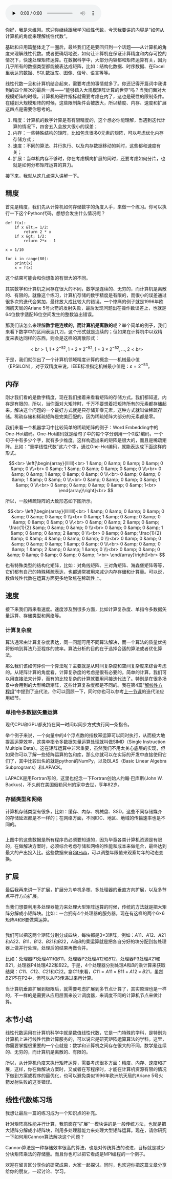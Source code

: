 <audio id="audio" title="15 | 如何从计算机的角度来理解线性代数？" controls="" preload="none"><source id="mp3" src="https://static001.geekbang.org/resource/audio/5a/e3/5afe62a286708b19cfde3702da0064e3.mp3"></audio>

你好，我是朱维刚。欢迎你继续跟我学习线性代数，今天我要讲的内容是“如何从计算机的角度来理解线性代数”。

基础和应用篇整体走了一圈后，最终我们还是要回归到一个话题——从计算机的角度来理解线性代数。或者更确切地说，如何让计算机在保证计算精度和内存可控的情况下，快速处理矩阵运算。在数据科学中，大部分内容都和矩阵运算有关，因为几乎所有的数据类型都能被表达成矩阵，比如：结构化数据、时序数据、在Excel里表达的数据、SQL数据库、图像、信号、语言等等。

线性代数一旦和计算机结合起来，需要考虑的事情就多了。你还记得开篇词中我讲到的四个层次的最后一层——“能够踏入大规模矩阵计算的世界”吗？当我们面对大规模矩阵的时候，计算机的硬件指标就需要考虑在内了，这也是硬性的限制条件。在碰到大规模矩阵的时候，这些限制条件会被放大，所以精度、内存、速度和扩展这四点是需要你思考的。

1. 精度：计算机的数字计算是有有限精度的，这个想必你能理解，当遇到迭代计算的情况下，四舍五入会放大很小的误差；
1. 内存：一些特殊结构的矩阵，比如包含很多0元素的矩阵，可以考虑优化内存存储方式；
1. 速度：不同的算法、并行执行、以及内存数据移动的耗时，这些都和速度有关；
1. 扩展：当单机内存不够时，你在考虑横向扩展的同时，还要考虑如何分片，也就是如何分布矩阵运算的算力。

接下来，我就从这几点深入讲解一下。

## 精度

首先是精度，我们先从计算机如何存储数字的角度入手，来做一个练习。你可以执行一下这个Python代码，想想会发生什么情况呢？

```
def f(x):
    if x &lt;= 1/2:
        return 2 * x
    if x &gt; 1/2:
        return 2*x - 1

x = 1/10

for i in range(80):
    print(x)
    x = f(x)

```

这个结果可能会和你想象的有很大的不同。

其实数学和计算机之间存在很大的不同，数学是连续的、无穷的，而计算机是离散的、有限的。就像这个练习，计算机存储的数字精度是有限的，而很小的误差通过很多次的迭代会累加，最终放大成比较大的错误。一个惨痛的例子就是1996年欧洲航天局的Ariane 5号火箭的发射失败，最后发现问题出在操作数误差上，也就是64位数字适配16位空间发生的整数溢出错误。

那我们该怎么来理解**数学是连续的，而计算机是离散的**呢？举个简单的例子，我们来看下数学中的区间表达[1,2]，这个形式就是连续的；但如果在计算机中以双精度来表达同样的东西，则会是这样的离散形式：

$$<br>
1,1+2^{-52}, 1+2 \times 2^{-52}, 1+3 \times 2^{-52}, \ldots, 2<br>
$$

于是，我们就引出了一个计算机领域精度计算的概念——机械最小值（EPSILON），对于双精度来说，IEEE标准指定机械最小值是：$ε=2^{-53}$。

## 内存

刚才我们看的是数字精度，现在我们接着来看看矩阵的存储方式。我们都知道，内存是有限的，所以，当你面对大矩阵时，千万不要想着把矩阵所有的元素都存储起来。解决这个问题的一个最好方式就是只存储非零元素，这种方式就叫做稀疏存储。稀疏存储和稀疏矩阵是完美匹配的，因为稀疏矩阵大部分的元素都是零。

我们来看一个机器学习中比较简单的稀疏矩阵的例子：Word Embedding中的One-Hot编码。One-Hot编码就是给句子中的每个字分别用一个0或1编码，一个句子中有多少个字，就有多少维度。这样构造出来的矩阵是很大的，而且是稀疏矩阵。比如：“重学线性代数”这六个字，通过One-Hot编码，就能表达成下面这样的形式。

$$<br>
\left[\begin{array}{llllll}<br>
1 &amp; 0 &amp; 0 &amp; 0 &amp; 0 &amp; 0 \\\<br>
0 &amp; 1 &amp; 0 &amp; 0 &amp; 0 &amp; 0 \\\<br>
0 &amp; 0 &amp; 1 &amp; 0 &amp; 0 &amp; 0 \\\<br>
0 &amp; 0 &amp; 0 &amp; 1 &amp; 0 &amp; 0 \\\<br>
0 &amp; 0 &amp; 0 &amp; 0 &amp; 1 &amp; 0 \\\<br>
0 &amp; 0 &amp; 0 &amp; 0 &amp; 0 &amp; 1<br>
\end{array}\right]<br>
$$

所以，一般稀疏矩阵的大致形态如下图所示。

$$<br>
\left[\begin{array}{llllllll}<br>
1 &amp; 0 &amp; 0 &amp; 0 &amp; 0 &amp; 0 &amp; 0 &amp; 0 \\\<br>
0 &amp; 1 &amp; 0 &amp; 0 &amp; 0 &amp; 0 &amp; 0 &amp; 0 \\\<br>
0 &amp; 0 &amp; 2 &amp; 0 &amp; \frac{1}{2} &amp; 0 &amp; 0 &amp; 0 \\\<br>
0 &amp; 0 &amp; 0 &amp; 1 &amp; 0 &amp; 0 &amp; 2 &amp; 0 \\\<br>
0 &amp; 0 &amp; \frac{1}{2} &amp; 0 &amp; 4 &amp; 0 &amp; 0 &amp; 0 \\\<br>
0 &amp; 0 &amp; 0 &amp; 0 &amp; 0 &amp; 1 &amp; 0 &amp; 0 \\\<br>
0 &amp; 0 &amp; 0 &amp; 1 &amp; 2 &amp; 0 &amp; 1 &amp; 0 \\\<br>
0 &amp; 0 &amp; 0 &amp; 0 &amp; 0 &amp; 0 &amp; 0 &amp; 1<br>
\end{array}\right]<br>
$$

也有特殊类型的结构化矩阵，比如：对角线矩阵、三对角矩阵、海森堡矩阵等等，它们都有自己的特殊稀疏表达，也都通常被用来减少内存存储和计算量。可以说，数值线性代数在运算方面更多地聚焦在稀疏性上。

## 速度

接下来我们再来看速度。速度涉及到很多方面，比如计算复杂度、单指令多数据矢量运算、存储类型和网络等。

### 计算复杂度

算法通常由计算复杂度表达，同一问题可用不同算法解决，而一个算法的质量优劣将影响到算法乃至程序的效率。算法分析的目的在于选择合适的算法或者优化算法。

那么我们该如何评价一个算法呢？主要就是从时间复杂度和空间复杂度来综合考虑的。从矩阵计算的角度看，计算复杂度的考虑是很有必要的。简单的计算，我们可以用直接法来计算，而有的比较复杂的计算就要用间接迭代法了。特别是在很多场景中会用到的大型稀疏矩阵，这些计算复杂度都是不同的。我在第4篇“[解线性方程组](https://time.geekbang.org/column/article/269448)”中提到了迭代法，你可以回顾一下，同时你也可以参考[上一节课](https://time.geekbang.org/column/article/279476)的迭代法应用细节。

### 单指令多数据矢量运算

现代CPU和GPU都支持在同一时间以同步方式执行同一条指令。

举个例子来说，一个向量中的4个浮点数的指数幂运算可以同时执行，从而极大地提高运算效率，这类单指令多数据矢量运算处理就叫做SIMD（Single Instruction Multiple Data）。这在矩阵运算中非常重要，虽然我们不用太关心底层的实现，但如果你可以了解一些矩阵运算的包和库，那么你就可以在实际的开发中直接使用它们了，其中比较出名的就是python的NumPy，以及BLAS（Basic Linear Algebra Subprograms）和LAPACK。

> 
LAPACK是用Fortran写的，这里也纪念一下Fortran创始人约翰·巴库斯(John W. Backus)，不久前在美国俄勒冈州的家中去世，享年82岁。


### 存储类型和网络

计算机存储类型有很多，比如：缓存、内存、机械盘、SSD，这些不同存储媒介的存储延迟都是不一样的；在网络方面，不同IDC、地区、地域的传输速率也是不同的。

<img src="https://static001.geekbang.org/resource/image/c9/30/c9a520f0c2933951be9240cd3e36ee30.png" alt="">

上图中的这些数据是所有程序员必须要知道的，因为毕竟各类计算机资源是有限的，在做解决方案时，必须综合考虑存储和网络的性能和成本来做组合，最终达到最大的产出投入比。这些数据来自[GitHub](https://colin-scott.github.io/personal_website/research/interactive_latency.html)，可以调整年限值来观察每年的动态变换。

## 扩展

最后我再来讲一下扩展，扩展分为单机多核、多处理器的垂直方向扩展，以及多节点平行方向扩展。

当我们想要利用多处理器能力来处理大型矩阵运算的时候，传统的方法就是把大矩阵分解成小矩阵块。比如：一台拥有4个处理器的服务器，现在有这样的两个6×6矩阵$A$和$B$要做乘运算。

<img src="https://static001.geekbang.org/resource/image/32/bb/32cec179f0604fe3f41ca87b9aa324bb.png" alt=""><img src="https://static001.geekbang.org/resource/image/72/48/72d70b50b3d110f0e404fa29be400548.png" alt="">

我们可以把这两个矩阵分别分成四块，每块都是3×3矩阵，例如：$A11、A12、A21$和$A22、B11、B12、B21$和$B22$，$A$和$B$的乘运算就是把各自分好的块分配到各处理器上做并行处理，处理后的结果再做合并。

比如：处理器P1处理$A11$和$B11$，处理器P2处理$A12$和$B12$，处理器P3处理$A21$和$B21$，处理器P4处理$A22$和$B22$。于是，4个处理器分别处理$A$和$B$的乘计算来获取结果：$C11、C12、C21$和$C22$。拿$C11$来看，$C11=A11×B11+A12×B21$，虽然$B21$不在P2中，但可以从P3传递过来再计算。

当计算机垂直扩展到极限后，就需要考虑扩展到多节点计算了，其实原理也是一样的，不一样的是需要从应用层面来设计调度器，来调度不同的计算机节点来做计算。

## 本节小结

线性代数运用在计算机科学中就是数值线性代数，它是一门特殊的学科，是特别为计算机上进行线性代数计算服务的，可以说它是研究矩阵运算算法的学科。这里，你需要掌握很重要的一个点就是：数学和计算机之间存在很大的不同，数学是连续的、无穷的，而计算机是离散的、有限的。

所以，从计算机角度来执行矩阵运算，需要考虑很多方面：精度、内存、速度和扩展，这样，你在做解决方案时，又或者在写程序时，才能在计算机资源有限的情况下做到方案或程序的最优化，也可以避免类似1996年欧洲航天局的Ariane 5号火箭发射失败的这类错误。

## 线性代数练习场

我想让最后一篇的练习成为一个知识点的补充。

针对矩阵高性能并行计算，我前面在“扩展”一模块讲的是一般传统方法，也就是把大矩阵分解成小矩阵块，利用多处理器能力来处理大型矩阵运算。现在，请你研究一下如何用Cannon算法解决这个问题？

Cannon算法是一种存储效率很高的算法，也是对传统算法的改进，目标就是减少分块矩阵乘法的存储量。而且你也可以把它看成是MPI编程的一个例子。

欢迎在留言区分享你的研究成果，大家一起探讨。同时，也欢迎你把这篇文章分享给你的朋友，一起讨论、学习。
